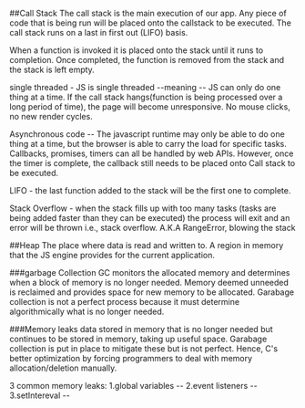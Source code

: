 ##Call Stack
The call stack is the main execution of our app. Any piece of code that is being run will be placed onto the callstack to be executed. The call stack runs on a last in first out (LIFO) basis.

When a function is invoked it is placed onto the stack until it runs to completion. Once completed, the function is removed from the stack and the stack is left empty.

single threaded - JS is single threaded --meaning -- JS can only do one thing at a time. If the call stack hangs(function is being processed over a long period of time), the page will become unresponsive. No mouse clicks, no new render cycles.

Asynchronous code -- The javascript runtime may only be able to do one thing at a time, but the browser is able to carry the load for specific tasks. Callbacks, promises, timers can all be handled by web APIs. However, once the timer is complete, the callback still needs to be placed onto Call stack to be executed.

LIFO - the last function added to the stack will be the first one to complete.

Stack Overflow - when the stack fills up with too many tasks (tasks are being added faster than they can be executed) the process will exit and an error will be thrown i.e., stack overflow.
A.K.A RangeError, blowing the stack

##Heap
The place where data is read and written to. A region in memory that the JS engine provides for the current application.

###garbage Collection
GC monitors the allocated memory and determines when a block of memory is no longer needed. Memory deemed unneeded is reclaimed and provides space for new memory to be allocated. Garabage collection is not a perfect process because it must determine algorithmically what is no longer needed.

###Memory leaks
data stored in memory that is no longer needed but continues to be stored in memory, taking up useful space. Garabage collection is put in place to mitigate these but is not perfect. Hence, C's better optimization by forcing programmers to deal with memory allocation/deletion manually.

3 common memory leaks:
1.global variables --
2.event listeners --
3.setIntereval --
